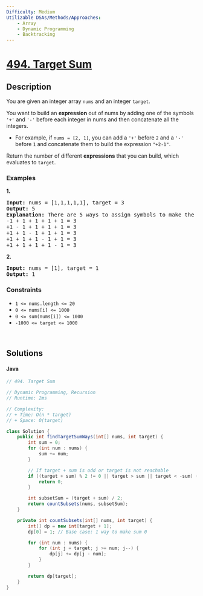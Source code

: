 ```yaml
---
Difficulty: Medium
Utilizable DSAs/Methods/Approaches:
    - Array
    - Dynamic Programming
    - Backtracking
---
```


<!-- problem:start -->
# [494. Target Sum](https://leetcode.com/problems/target-sum)
## Description
<!-- description:start -->
<p>You are given an integer array <code>nums</code> and an integer <code>target</code>.</p>
<p>You want to build an <strong>expression</strong> out of nums by adding one of the symbols <code>&#39;+&#39;</code> and <code>&#39;-&#39;</code> before each integer in nums and then concatenate all the integers.</p>
<ul>
	<li>For example, if <code>nums = [2, 1]</code>, you can add a <code>&#39;+&#39;</code> before <code>2</code> and a <code>&#39;-&#39;</code> before <code>1</code> and concatenate them to build the expression <code>&quot;+2-1&quot;</code>.</li>
</ul>
<p>Return the number of different <strong>expressions</strong> that you can build, which evaluates to <code>target</code>.</p>

### Examples
<p><strong class="example">1.</strong></p>
<pre>
<strong>Input:</strong> nums = [1,1,1,1,1], target = 3
<strong>Output:</strong> 5
<strong>Explanation:</strong> There are 5 ways to assign symbols to make the sum of nums be target 3.
-1 + 1 + 1 + 1 + 1 = 3
+1 - 1 + 1 + 1 + 1 = 3
+1 + 1 - 1 + 1 + 1 = 3
+1 + 1 + 1 - 1 + 1 = 3
+1 + 1 + 1 + 1 - 1 = 3
</pre>

<p><strong class="example">2.</strong></p>
<pre>
<strong>Input:</strong> nums = [1], target = 1
<strong>Output:</strong> 1
</pre>

### Constraints
<ul>
	<li><code>1 &lt;= nums.length &lt;= 20</code></li>
	<li><code>0 &lt;= nums[i] &lt;= 1000</code></li>
	<li><code>0 &lt;= sum(nums[i]) &lt;= 1000</code></li>
	<li><code>-1000 &lt;= target &lt;= 1000</code></li>
</ul>
<!-- description:end -->



<p>&nbsp;</p>



## Solutions
<!-- solution:start -->
<!-- tabs:start -->
#### Java
```java
// 494. Target Sum

// Dynamic Programming, Recursion
// Runtime: 2ms

// Complexity:
// + Time: O(n * target)
// + Space: O(target)

class Solution {
    public int findTargetSumWays(int[] nums, int target) {
        int sum = 0;
        for (int num : nums) {
            sum += num;
        }

        // If target + sum is odd or target is not reachable
        if ((target + sum) % 2 != 0 || target > sum || target < -sum) {
            return 0;
        }

        int subsetSum = (target + sum) / 2;
        return countSubsets(nums, subsetSum);
    }

    private int countSubsets(int[] nums, int target) {
        int[] dp = new int[target + 1];
        dp[0] = 1; // Base case: 1 way to make sum 0

        for (int num : nums) {
            for (int j = target; j >= num; j--) {
                dp[j] += dp[j - num];
            }
        }

        return dp[target];
    }
}
```
<!-- tabs:end -->
<!-- solution:end -->
<!-- problem:end -->

